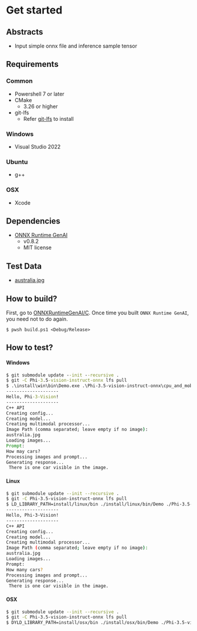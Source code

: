 # Get started

## Abstracts

* Input simple onnx file and inference sample tensor

## Requirements

### Common

* Powershell 7 or later
* CMake
  * 3.26 or higher
* git-lfs
  * Refer [git-lfs](https://github.com/git-lfs/git-lfs?tab=readme-ov-file#getting-started) to install

### Windows

* Visual Studio 2022

### Ubuntu

* g++

### OSX

* Xcode

## Dependencies

* [ONNX Runtime GenAI](https://github.com/microsoft/onnxruntime-genai)
  * v0.8.2
  * MIT license

## Test Data

* [australia.jpg](https://github.com/microsoft/onnxruntime-genai/blob/main/test/test_models/images/australia.jpg)

## How to build?

First, go to [ONNXRuntimeGenAI/C](..).
Once time you built `ONNX Runtime GenAI`, you need not to do again.

````shell
$ pwsh build.ps1 <Debug/Release>
````

## How to test?

#### Windows

````bat
$ git submodule update --init --recursive .
$ git -C Phi-3.5-vision-instruct-onnx lfs pull
$ .\install\win\bin\Demo.exe .\Phi-3.5-vision-instruct-onnx\cpu_and_mobile\cpu-int4-rtn-block-32-acc-level-4 cpu
--------------------
Hello, Phi-3-Vision!
--------------------
C++ API
Creating config...  
Creating model...   
Creating multimodal processor...
Image Path (comma separated; leave empty if no image):
australia.jpg
Loading images...
Prompt:
How may cars?
Processing images and prompt...
Generating response...
 There is one car visible in the image.
````

#### Linux

````bash
$ git submodule update --init --recursive .
$ git -C Phi-3.5-vision-instruct-onnx lfs pull
$ LD_LIBRARY_PATH=install/linux/bin ./install/linux/bin/Demo ./Phi-3.5-vision-instruct-onnx/cpu_and_mobile/cpu-int4-rtn-block-32-acc-level-4 cpu
--------------------
Hello, Phi-3-Vision!
--------------------
C++ API
Creating config...
Creating model...
Creating multimodal processor...
Image Path (comma separated; leave empty if no image):
australia.jpg
Loading images...
Prompt: 
How many cars?
Processing images and prompt...
Generating response...
 There is one car visible in the image.
````

#### OSX

````bash
$ git submodule update --init --recursive .
$ git -C Phi-3.5-vision-instruct-onnx lfs pull
$ DYLD_LIBRARY_PATH=install/osx/bin ./install/osx/bin/Demo ./Phi-3.5-vision-instruct-onnx/cpu_and_mobile/cpu-int4-rtn-block-32-acc-level-4 cpu
````